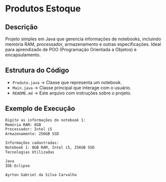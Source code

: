 # Produtos Estoque

## Descrição
Projeto simples em Java que gerencia informações de notebooks, incluindo memória RAM, processador, armazenamento e outras especificações. Ideal para aprendizado de POO (Programação Orientada a Objetos) e encapsulamento.

## Estrutura do Código
- `Produto.java` → Classe que representa um notebook.
- `Main.java` → Classe principal que interage com o usuário.
- `README.md` → Este arquivo com instruções sobre o projeto.

## Exemplo de Execução
```bash
Digite as informações do notebook 1:
Memória RAM: 8GB
Processador: Intel i5
Armazenamento: 256GB SSD

Informações cadastradas:
Notebook 1: 8GB RAM, Intel i5, 256GB SSD
Tecnologias Utilizadas

Java
IDE-Eclipse

Ayrton Gabriel da Silva Carvalho
